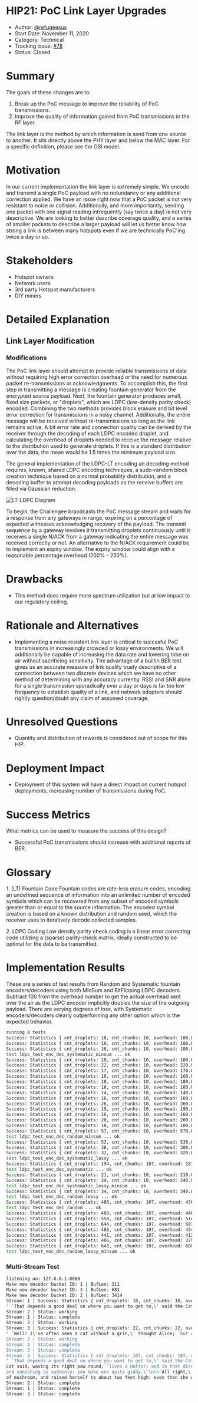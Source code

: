 # HIP21: PoC Link Layer Upgrades

- Author: [@refugeesus](https://github.com/refugeesus)
- Start Date: November 11, 2020
- Category: Technical
- Tracking Issue: [#78](https://github.com/helium/HIP/issues/78)
- Status: Closed

# Summary

The goals of these changes are to:

1. Break up the PoC message to improve the reliability of PoC transmissions.
2. Improve the quality of information gained from PoC transmissions in the RF layer.

The link layer is the method by which information is send from one source to another. It sits directly above the PHY layer and below the MAC layer. For a
specific definition, please see the OSI model.

# Motivation

In our current implementation the link layer is extremely simple. We encode and transmit a single PoC payload with no redundancy or any additional
correction applied. We have an issue right now that a PoC packet is not very resistant to noise or collision. Additionally, and more importantly,
sending one packet with one signal reading infrequently (say twice a day) is not very descriptive. We are looking to better describe coverage quality,
and a series of smaller packets to describe a larger payload will let us better know how strong a link is between many hotspots even if we are
technically PoC'ing twice a day or so.

# Stakeholders

- Hotspot owners
- Network users
- 3rd party Hotspot manufacturers
- DIY miners

# Detailed Explanation

## Link Layer Modification

### Modifications

The PoC link layer should attempt to provide reliable transmissions of
data without requiring high error correction overhead or the need for
numerous packet re-transmissions or acknowledgments. To accomplish this,
the first step in transmitting a message is creating fountain generator
from the encrypted source payload. Next, the fountain generator produces
small, fixed size packets, or "droplets", which are LDPC (low-density
parity check) encoded. Combining the two methods provides block erasure
and bit level error correction for transmissions in a noisy channel.
Additionally, the entire message will be received without
re-transmissions so long as the link remains active. A bit error rate
and connection quality can be derived by the receiver through the
decoding of each LDPC encoded droplet, and calculating the overhead of
droplets needed to receive the message relative to the distribution used
to generate droplets. If this is a standard distribution over the data,
the mean would be 1.5 times the minimum payload size.

The general implementation of the LDPC-LT encoding an decoding method
requires, known, shared LDPC encoding techniques, a sudo-random block
creation technique based on a normal probability distribution, and a
decoding buffer to attempt decoding payloads as the receive buffers are
filled via Gaussian reduction.

![LT-LDPC Diagram](0021-poc-link-layer/ltldpc-diag.png)

To begin, the Challengee braodcasts the PoC message stream and waits for
a response from any gateways in range, expiring on a percentage of
expected witnesses acknowledging recovery of the payload. The transmit
sequence by a gateway involves it transmitting droplets continuously
until it receives a single N/ACK from a gateway indicating the entire
message was received correctly or not. An alternative to the N/ACK
requirement could be to implement an expiry window. The expiry window
could align with a reasonable percentage overhead (200% - 250%).

# Drawbacks

- This method does require more spectrum utilization but at low impact to our regulatory ceiling.

# Rationale and Alternatives

- Implementing a noise resistant link layer is critical to succssful PoC transmissions in increasingly crowded or
  lossy environments. We will additionally be capable of increasing the data rate and lowering time on air without
  sacrificing sensitivity. The advantage of a builtin BER test gives us an accurate measure of link quality truely
  descriptive of a connection between two discrete devices which we have no other method of determining with any
  accuracy currently. RSSI and SNR alone for a single transmission sporadically over a day or days is far too low
  frequency to establish quality of a link, and network adopters should rightly question/doubt any claim of assumed coverage.

# Unresolved Questions

- Quantity and distribution of rewards is considered out of scope for this HIP.

# Deployment Impact

- Deployment of this system will have a direct impact on current hotspot deployments, increasing number of transmissions during PoC.

# Success Metrics

What metrics can be used to measure the success of this design?

- Successful PoC transmissions should increase with additional reports of BER.

# Glossary

1\. (LT) Fountain Code Fountain codes are rate-less erasure codes,
encoding an undefined sequence of information into an unlimited number
of encoded symbols which can be recovered from any subset of encoded
symbols greater than or equal to the source information. The encoded
symbol creation is based on a known distribution and random seed, which
the receiver uses to iteratively decode collected samples.

2\. LDPC Coding Low density parity check coding is a linear error
correcting code utilizing a (sparse) parity-check matrix, ideally
constructed to be optimal for the data to be transmitted.

# Implementation Results

These are a series of test results from Random and Systematic fountain encoders/decoders using both MinSum and BitFlipping LDPC decoders. Subtract 100 from the overhead number to get the actual overhead
sent over the air as the LDPC encoder implicitly doubles the size of the outgoing payload. There are verying degrees of loss, with Systematic encoders/decoders clearly outperforming any other option which
is the expected behavior.

```bash
running 8 tests
Success: Statistics { cnt_droplets: 10, cnt_chunks: 10, overhead: 100.0, unknown_chunks: 0  } | Loss: 0.05 | EncodeType: SysLdpc(TC512, 0) | Decoder Type: Bf | Lost: 0 | Total: 10 | Percentage: 0.0
Success: Statistics { cnt_droplets: 10, cnt_chunks: 10, overhead: 100.0, unknown_chunks: 0  } | Loss: 0.1 | EncodeType: SysLdpc(TC512, 0) | Decoder Type: Bf | Lost: 0 | Total: 10 | Percentage: 0.0
Success: Statistics { cnt_droplets: 10, cnt_chunks: 10, overhead: 100.0, unknown_chunks: 0  } | Loss: 0.0 | EncodeType: SysLdpc(TC512, 0) | Decoder Type: Ms | Lost: 0 | Total: 10 | Percentage: 0.0
test ldpc_test_enc_dec_systematic_minsum ... ok
Success: Statistics { cnt_droplets: 10, cnt_chunks: 10, overhead: 100.0, unknown_chunks: 0  } | Loss: 0.05 | EncodeType: SysLdpc(TC512, 0) | Decoder Type: Ms | Lost: 1 | Total: 11 | Percentage: 0.09090909
Success: Statistics { cnt_droplets: 22, cnt_chunks: 10, overhead: 220.0, unknown_chunks: 0  } | Loss: 0.05 | EncodeType: RandLdpc(TC512, 0) | Decoder Type: Bf | Lost: 1 | Total: 23 | Percentage: 0.04347826
Success: Statistics { cnt_droplets: 17, cnt_chunks: 10, overhead: 170.0, unknown_chunks: 0  } | Loss: 0.2 | EncodeType: SysLdpc(TC512, 0) | Decoder Type: Bf | Lost: 2 | Total: 19 | Percentage: 0.10526316
Success: Statistics { cnt_droplets: 16, cnt_chunks: 10, overhead: 160.0, unknown_chunks: 0  } | Loss: 0.1 | EncodeType: SysLdpc(TC512, 0) | Decoder Type: Ms | Lost: 1 | Total: 17 | Percentage: 0.05882353
Success: Statistics { cnt_droplets: 18, cnt_chunks: 10, overhead: 180.0, unknown_chunks: 0  } | Loss: 0.1 | EncodeType: RandLdpc(TC512, 0) | Decoder Type: Bf | Lost: 5 | Total: 23 | Percentage: 0.2173913
Success: Statistics { cnt_droplets: 18, cnt_chunks: 10, overhead: 180.0, unknown_chunks: 0  } | Loss: 0.25 | EncodeType: SysLdpc(TC512, 0) | Decoder Type: Bf | Lost: 5 | Total: 23 | Percentage: 0.2173913
Success: Statistics { cnt_droplets: 14, cnt_chunks: 10, overhead: 140.0, unknown_chunks: 0  } | Loss: 0.3 | EncodeType: SysLdpc(TC512, 0) | Decoder Type: Bf | Lost: 2 | Total: 16 | Percentage: 0.125
Success: Statistics { cnt_droplets: 16, cnt_chunks: 10, overhead: 160.0, unknown_chunks: 0  } | Loss: 0.2 | EncodeType: SysLdpc(TC512, 0) | Decoder Type: Ms | Lost: 2 | Total: 18 | Percentage: 0.11111111
Success: Statistics { cnt_droplets: 26, cnt_chunks: 10, overhead: 260.0, unknown_chunks: 0  } | Loss: 0.2 | EncodeType: RandLdpc(TC512, 0) | Decoder Type: Bf | Lost: 5 | Total: 31 | Percentage: 0.16129032
Success: Statistics { cnt_droplets: 19, cnt_chunks: 10, overhead: 190.0, unknown_chunks: 0  } | Loss: 0.5 | EncodeType: SysLdpc(TC512, 0) | Decoder Type: Bf | Lost: 18 | Total: 37 | Percentage: 0.4864865
Success: Statistics { cnt_droplets: 16, cnt_chunks: 10, overhead: 160.0, unknown_chunks: 0  } | Loss: 0.25 | EncodeType: RandLdpc(TC512, 0) | Decoder Type: Bf | Lost: 4 | Total: 20 | Percentage: 0.2
Success: Statistics { cnt_droplets: 20, cnt_chunks: 10, overhead: 200.0, unknown_chunks: 0  } | Loss: 0.25 | EncodeType: SysLdpc(TC512, 0) | Decoder Type: Ms | Lost: 9 | Total: 29 | Percentage: 0.31034482
Success: Statistics { cnt_droplets: 10, cnt_chunks: 10, overhead: 100.0, unknown_chunks: 0  } | Loss: 0.3 | EncodeType: SysLdpc(TC512, 0) | Decoder Type: Ms | Lost: 7 | Total: 17 | Percentage: 0.4117647
Success: Statistics { cnt_droplets: 57, cnt_chunks: 10, overhead: 570.0, unknown_chunks: 0  } | Loss: 0.0 | EncodeType: RandLdpc(TC512, 0) | Decoder Type: Ms | Lost: 0 | Total: 57 | Percentage: 0.0
test ldpc_test_enc_dec_random_minsum ... ok
Success: Statistics { cnt_droplets: 53, cnt_chunks: 10, overhead: 530.0, unknown_chunks: 0  } | Loss: 0.3 | EncodeType: RandLdpc(TC512, 0) | Decoder Type: Bf | Lost: 24 | Total: 77 | Percentage: 0.3116883
Success: Statistics { cnt_droplets: 38, cnt_chunks: 10, overhead: 380.0, unknown_chunks: 0  } | Loss: 0.5 | EncodeType: SysLdpc(TC512, 0) | Decoder Type: Ms | Lost: 50 | Total: 88 | Percentage: 0.5681818
Success: Statistics { cnt_droplets: 32, cnt_chunks: 10, overhead: 320.0, unknown_chunks: 0  } | Loss: 0.9 | EncodeType: SysLdpc(TC512, 0) | Decoder Type: Bf | Lost: 273 | Total: 305 | Percentage: 0.895082
test ldpc_test_enc_dec_systematic_lossy ... ok
Success: Statistics { cnt_droplets: 194, cnt_chunks: 107, overhead: 181.30841, unknown_chunks: 0  } | Loss: 0.1 | EncodeType: SysLdpc(TC512, 0) | Decoder Type: Bf | Lost: 17 | Total: 211 | Percentage: 0.08056872
test ldpc_test_enc_dec_systematic ... ok
Success: Statistics { cnt_droplets: 21, cnt_chunks: 10, overhead: 210.0, unknown_chunks: 0  } | Loss: 0.5 | EncodeType: RandLdpc(TC512, 0) | Decoder Type: Bf | Lost: 22 | Total: 43 | Percentage: 0.5116279
Success: Statistics { cnt_droplets: 24, cnt_chunks: 10, overhead: 240.0, unknown_chunks: 0  } | Loss: 0.9 | EncodeType: SysLdpc(TC512, 0) | Decoder Type: Ms | Lost: 162 | Total: 186 | Percentage: 0.87096775
test ldpc_test_enc_dec_systematic_lossy_minsum ... ok
Success: Statistics { cnt_droplets: 34, cnt_chunks: 10, overhead: 340.0, unknown_chunks: 0  } | Loss: 0.9 | EncodeType: RandLdpc(TC512, 0) | Decoder Type: Bf | Lost: 236 | Total: 270 | Percentage: 0.8740741
test ldpc_test_enc_dec_random_lossy ... ok
Success: Statistics { cnt_droplets: 488, cnt_chunks: 107, overhead: 456.07477, unknown_chunks: 0  } | Loss: 0.0 | EncodeType: RandLdpc(TC512, 0) | Decoder Type: Bf | Lost: 0 | Total: 488 | Percentage: 0.0
test ldpc_test_enc_dec_random ... ok
Success: Statistics { cnt_droplets: 480, cnt_chunks: 107, overhead: 448.59814, unknown_chunks: 0  } | Loss: 0.05 | EncodeType: RandLdpc(TC512, 0) | Decoder Type: Ms | Lost: 15 | Total: 495 | Percentage: 0.030303031
Success: Statistics { cnt_droplets: 550, cnt_chunks: 107, overhead: 514.0187, unknown_chunks: 0  } | Loss: 0.1 | EncodeType: RandLdpc(TC512, 0) | Decoder Type: Ms | Lost: 68 | Total: 618 | Percentage: 0.110032365
Success: Statistics { cnt_droplets: 644, cnt_chunks: 107, overhead: 601.86914, unknown_chunks: 0  } | Loss: 0.2 | EncodeType: RandLdpc(TC512, 0) | Decoder Type: Ms | Lost: 169 | Total: 813 | Percentage: 0.20787208
Success: Statistics { cnt_droplets: 486, cnt_chunks: 107, overhead: 454.2056, unknown_chunks: 0  } | Loss: 0.25 | EncodeType: RandLdpc(TC512, 0) | Decoder Type: Ms | Lost: 191 | Total: 677 | Percentage: 0.28212702
Success: Statistics { cnt_droplets: 441, cnt_chunks: 107, overhead: 412.14954, unknown_chunks: 0  } | Loss: 0.3 | EncodeType: RandLdpc(TC512, 0) | Decoder Type: Ms | Lost: 198 | Total: 639 | Percentage: 0.30985916
Success: Statistics { cnt_droplets: 406, cnt_chunks: 107, overhead: 379.43924, unknown_chunks: 0  } | Loss: 0.5 | EncodeType: RandLdpc(TC512, 0) | Decoder Type: Ms | Lost: 370 | Total: 776 | Percentage: 0.47680414
Success: Statistics { cnt_droplets: 643, cnt_chunks: 107, overhead: 600.9346, unknown_chunks: 0  } | Loss: 0.9 | EncodeType: RandLdpc(TC512, 0) | Decoder Type: Ms | Lost: 5624 | Total: 6267 | Percentage: 0.89739907
test ldpc_test_enc_dec_random_lossy_minsum ... ok
```

### Multi-Stream Test

```bash
listening on: 127.0.0.1:8080
Make new decoder bucket ID: 1 | BufLen: 311
Make new decoder bucket ID: 3 | BufLen: 681
Make new decoder bucket ID: 2 | BufLen: 3414
Stream: 1 | Success: Statistics { cnt_droplets: 10, cnt_chunks: 10, overhead: 100.0, unknown_chunks: 0 }
" `That depends a good deal on where you want to get to,\' said the Cat.\n\n`I don\'t much care where--\' said Alice.\n\n`Then it doesn\'t matter which way you go,\' said the Cat.\n\n`--so long as I get somewhere,\' Alice added as an explanation.\n\n`Oh, you\'re sure to do that,\' said the Cat, `if you only walk long enough.\'\n"
Stream: 2 | Status: working
Stream: 1 | Status: complete
Stream: 3 | Status: working
Stream: 3 | Success: Statistics { cnt_droplets: 22, cnt_chunks: 22, overhead: 100.0, unknown_chunks: 0 }
" `Well! I\'ve often seen a cat without a grin,\' thought Alice; `but a grin without a cat! It\'s the most curious thing I ever saw in my life!\'\n\nShe had not gone much farther before she came in sight of the house of the March Hare: she thought it must be the right house, because the chimneys were shaped like ears and the roof was thatched with fur. It was so large a house, that she did not like to go nearer till she had nibbled some more of the lefthand bit of mushroom, and raised herself to about two feet high: even then she walked up towards it rather timidly, saying to herself `Suppose it should be raving mad after all! I almost wish I\'d gone to see the Hatter instead!\'  \n"
Stream: 2 | Status: working
Stream: 1 | Status: complete
Stream: 3 | Status: complete
Stream: 2 | Success: Statistics { cnt_droplets: 107, cnt_chunks: 107, overhead: 100.0, unknown_chunks: 0 }
" `That depends a good deal on where you want to get to,\' said the Cat.\n\n`I don\'t much care where--\' said Alice.\n\n`Then it doesn\'t matter which way you go,\' said the Cat.\n\n`--so long as I get somewhere,\' Alice added as an explanation.\n\n`Oh, you\'re sure to do that,\' said the Cat, `if you only walk long enough.\'\n\nAlice felt that this could not be denied, so she tried another question. `What sort of people live about here?\'\n\n`In that direction,\' the
Cat said, waving its right paw round, `lives a Hatter: and in that direction,\' waving the other paw, `lives a March Hare. Visit either you like: they\'re both mad.\'\n\n`But I don\'t want to go among mad people,\' Alice remarked.\n\n`Oh, you can\'t help that,\' said the Cat: `we\'re all mad here. I\'m mad. You\'re mad.\'\n\n`How do you know I\'m mad?\' said Alice.\n\n`You must be,\' said the Cat, `or you wouldn\'t have come here.\'\n\nAlice didn\'t think that proved it at all; however, she went on `And how do you know that you\'re mad?\'\n\n`To begin with,\' said the Cat, `a dog\'s not mad. You grant that?\'\n\n`I suppose so,\' said Alice.\n\n`Well, then,\' the Cat went on, `you see, a dog growls when it\'s angry, and wags its tail when it\'s pleased. Now I growl when I\'m pleased, and wag my tail when I\'m angry. Therefore I\'m mad.\'\n\n`I call it purring, not growling,\' said Alice.\n\n`Call it what you like,\' said the Cat. `Do you play croquet with the Queen to-day?\'\n\n`I should like it very much,\' said Alice, `but I haven\'t been invited yet.\'\n\n`You\'ll see me there,\' said the Cat, and vanished.\n\nAlice was not much surprised at this, she was getting so used to queer things happening. While she was looking at the place where it had been, it suddenly appeared again.\n\n`By-the-bye, what became of the baby?\' said the Cat. `I\'d nearly forgotten to ask.\'\n\n`It turned into a pig,\' Alice quietly said, just as if it had come back in a natural way.\n\n`I thought it would,\' said the Cat, and vanished again.\n\nAlice waited a little, half expecting to see it again, but it did not appear, and after a minute or two she walked on in the direction in which the March Hare was said to live. `I\'ve seen hatters before,\' she said to herself; `the March Hare will be much the most interesting, and perhaps as this is May it won\'t be raving mad--at least not so mad as it was in March.\' As she said this, she looked up, and there was the Cat again, sitting on a branch of a tree.\n\n`Did you say pig, or fig?\' said the Cat.\n\n`I said pig,\' replied Alice; `and I wish you wouldn\'t keep appearing
and vanishing so suddenly: you make one quite giddy.\'\n\n`All right,\' said the Cat; and this time it vanished quite slowly, beginning with the end of the tail, and ending with the grin, which remained some time after the rest of it had gone.\n\n`Well! I\'ve often seen a cat without a grin,\' thought Alice; `but a grin without a cat! It\'s the most curious thing I ever saw in my life!\'\n\nShe had not gone much farther before she came in sight of the house of the March Hare: she thought it must be the right house, because the chimneys were shaped like ears and the roof was thatched with fur. It was so large a house, that she did not like to go nearer till she had nibbled some more of the lefthand bit
of mushroom, and raised herself to about two feet high: even then she walked up towards it rather timidly, saying to herself `Suppose it should be raving mad after all! I almost wish I\'d gone to see the Hatter instead!\'\n"
Stream: 2 | Status: complete
Stream: 1 | Status: complete
Stream: 3 | Status: complete
```
